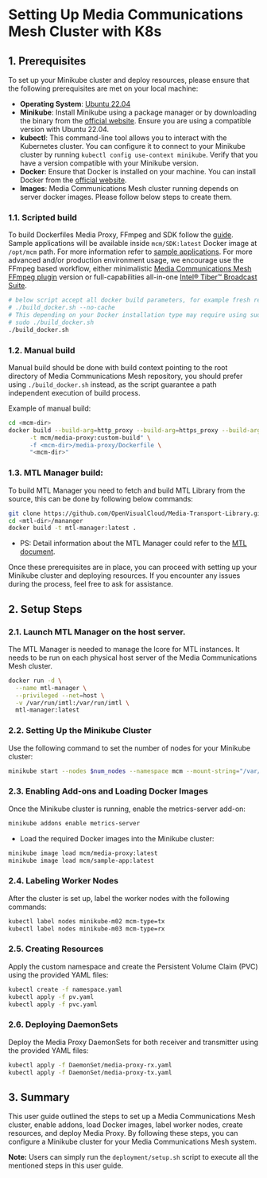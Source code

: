 # Setting Up Media Communications Mesh Cluster with K8s

## 1. Prerequisites
To set up your Minikube cluster and deploy resources, please ensure that the following prerequisites are met on your local machine:

- **Operating System**: [Ubuntu 22.04](https://releases.ubuntu.com/22.04/)
- **Minikube**: Install Minikube using a package manager or by downloading the binary from the [official website](https://minikube.sigs.k8s.io/docs/start/). Ensure you are using a compatible version with Ubuntu 22.04.
- **kubectl**: This command-line tool allows you to interact with the Kubernetes cluster. You can configure it to connect to your Minikube cluster by running `kubectl config use-context minikube`. Verify that you have a version compatible with your Minikube version.
- **Docker**: Ensure that Docker is installed on your machine. You can install Docker from the [official website](https://docs.docker.com/get-docker/).
- **Images**: Media Communications Mesh cluster running depends on server docker images. Please follow below steps to create them.

### 1.1. Scripted build

To build Dockerfiles Media Proxy, FFmpeg and SDK follow the [guide](./README.md#build-the-docker-images). Sample applications will be available inside `mcm/SDK:latest` Docker image at `/opt/mcm` path. For more information refer to [sample applications](../sdk/README.md#sample-applications). For more advanced and/or production environment usage, we encourage use the FFmpeg based workflow, either minimalistic [Media Communications Mesh FFmpeg plugin](../ffmpeg-plugin/README.md) version or full-capabilities all-in-one [Intel® Tiber™ Broadcast Suite](https://github.com/OpenVisualCloud/Intel-Tiber-Broadcast-Suite).

```bash
# below script accept all docker build parameters, for example fresh rebuild:
# ./build_docker.sh --no-cache
# This depending on your Docker installation type may require using sudo:
# sudo ./build_docker.sh
./build_docker.sh
```

### 1.2. Manual build

Manual build should be done with build context pointing to the root directory of Media Communications Mesh repository, you should prefer using `./build_docker.sh` instead, as the script guarantee a path independent execution of build process.

Example of manual build:

```bash
cd <mcm-dir>
docker build --build-arg=http_proxy --build-arg=https_proxy --build-arg=no_proxy \
      -t mcm/media-proxy:custom-build" \
      -f <mcm-dir>/media-proxy/Dockerfile \
      "<mcm-dir>"
```

### 1.3. MTL Manager build:

To build MTL Manager you need to fetch and build MTL Library from the source, this can be done by following below commands:

```bash
git clone https://github.com/OpenVisualCloud/Media-Transport-Library.git <mtl-dir>
cd <mtl-dir>/mananger
docker build -t mtl-manager:latest .
```

- PS: Detail information about the MTL Manager could refer to the [MTL document](https://github.com/OpenVisualCloud/Media-Transport-Library/tree/main/manager).

Once these prerequisites are in place, you can proceed with setting up your Minikube cluster and deploying resources. If you encounter any issues during the process, feel free to ask for assistance.

## 2. Setup Steps

### 2.1. Launch MTL Manager on the host server.
The MTL Manager is needed to manage the lcore for MTL instances. It needs to be run on each physical host server of the Media Communications Mesh cluster.
```bash
docker run -d \
  --name mtl-manager \
  --privileged --net=host \
  -v /var/run/imtl:/var/run/imtl \
  mtl-manager:latest
```

### 2.2. Setting Up the Minikube Cluster
Use the following command to set the number of nodes for your Minikube cluster:
```bash
minikube start --nodes $num_nodes --namespace mcm --mount-string="/var/run/imtl:/var/run/imtl" --mount
```

### 2.3. Enabling Add-ons and Loading Docker Images
Once the Minikube cluster is running, enable the metrics-server add-on:
```bash
minikube addons enable metrics-server
```

- Load the required Docker images into the Minikube cluster:
```bash
minikube image load mcm/media-proxy:latest
minikube image load mcm/sample-app:latest
```


### 2.4. Labeling Worker Nodes
After the cluster is set up, label the worker nodes with the following commands:
```bash
kubectl label nodes minikube-m02 mcm-type=tx
kubectl label nodes minikube-m03 mcm-type=rx
```

### 2.5. Creating Resources
Apply the custom namespace and create the Persistent Volume Claim (PVC) using the provided YAML files:
```bash
kubectl create -f namespace.yaml
kubectl apply -f pv.yaml
kubectl apply -f pvc.yaml
```

### 2.6. Deploying DaemonSets
Deploy the Media Proxy DaemonSets for both receiver and transmitter using the provided YAML files:
```bash
kubectl apply -f DaemonSet/media-proxy-rx.yaml
kubectl apply -f DaemonSet/media-proxy-tx.yaml
```

## 3. Summary
This user guide outlined the steps to set up a Media Communications Mesh cluster, enable addons, load Docker images, label worker nodes, create resources, and deploy Media Proxy. By following these steps, you can configure a Minikube cluster for your Media Communications Mesh system.

**Note:** Users can simply run the `deployment/setup.sh` script to execute all the mentioned steps in this user guide.
